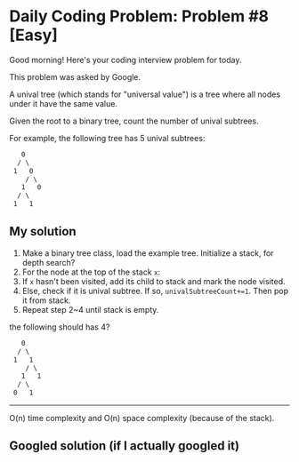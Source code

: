 # Daily Coding Problem: Problem #8 [Easy]

Good morning! Here's your coding interview problem for today.

This problem was asked by Google.

A unival tree (which stands for "universal value") is a tree where all nodes under it have the same value.

Given the root to a binary tree, count the number of unival subtrees.

For example, the following tree has 5 unival subtrees:

```txt
   0
  / \
 1   0
    / \
   1   0
  / \
 1   1
```

## My solution

1. Make a binary tree class, load the example tree. Initialize a stack, for depth search?
2. For the node at the top of the stack `x`:
3. If `x` hasn't been visited, add its child to stack and mark the node visited.
4. Else, check if it is unival subtree. If so, `univalSubtreeCount+=1`. Then pop it from stack.
5. Repeat step 2~4 until stack is empty.

the following should has 4?

```txt
   0
  / \
 1   1
    / \
   1   1
  / \
 0   1
```

----

O(n) time complexity and O(n) space complexity (because of the stack).

## Googled solution (if I actually googled it)
